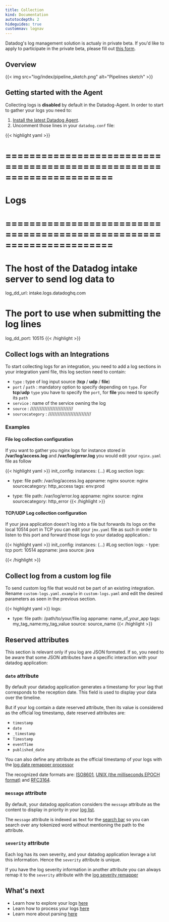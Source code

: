 ```yaml
---
title: Collection
kind: Documentation
autotocdepth: 2
hideguides: true
customnav: lognav
---
```


<div class="alert alert-info">
Datadog's log management solution is actualy in private beta. If you'd like to apply to participate in the private beta, please fill out <a href="https://www.datadoghq.com/log-management/">this form</a>.
</div>

## Overview
{{< img src="log/index/pipeline_sketch.png" alt="Pipelines sketch" >}}

## Getting started with the Agent

Collecting logs is **disabled** by default in the Datadog-Agent.
In order to start to gather your logs you need to:

1. [Install the latest Datadog Agent](https://app.datadoghq.com/account/settings#agent).
2. Uncomment those lines in your `datadog.conf` file:

{{< highlight yaml >}}
# ====================================================================== #
#   Logs                                                                 #
# ====================================================================== #
# The host of the Datadog intake server to send log data to
log_dd_url: intake.logs.datadoghq.com
# The port to use when submitting the log lines
log_dd_port: 10515
{{< /highlight >}}

## Collect logs with an Integrations
To start collecting logs for an integration, you need to add a log sections in your integration yaml file, this log section need to contain:

* `type` : type of log input source (**tcp** / **udp** / **file**)
* `port` / `path` : mandatory option to specify depending on `type`. For **tcp**/**udp** `type` you have to specify the `port`, for **file** you need to specify its `path`
* `service` : name of the service owning the log
* `source` : \/\/\/\/\/\/\/\/\/\/\/\/\/\/\/\/\/\/\/\/\/\/\/\/\/\/\/
* `sourcecategory` : \/\/\/\/\/\/\/\/\/\/\/\/\/\/\/\/\/\/\/\/\/\/\/\/\/\/\/

### Examples
#### File log collection configuration
If you want to gather you nginx logs for instance stored in **/var/log/access.log** and **/var/log/error.log** you would edit your `nginx.yaml` file as follow

{{< highlight yaml >}}
init_config:
instances:
(...)
#Log section
logs:
  - type: file
    path: /var/log/access.log
    appname: nginx
    source: nginx
    sourcecategory: http_access
    tags: env:prod 

  - type: file
    path: /var/log/error.log
    appname: nginx
    source: nginx
    sourcecategory: http_error
{{< /highlight >}}

#### TCP/UDP Log collection configuration

If your java application doesn't log into a file but forwards its logs on the local 10514 port in TCP you can edit your `jmx.yaml` file as such in order to listen to this port and forward those logs to your datadog application.:

{{< highlight yaml >}}
init_config:
instances:
(...)
#Log section
logs:
    - type: tcp
      port: 10514
      appname: java
      source: java

{{< /highlight >}}

## Collect log from a custom log file

To send custom log file that would not be part of an existing integration. Rename `custom-logs.yaml.example` in `custom-logs.yaml` and edit the desired parameters as seen in the previous section.

{{< highlight yaml >}}
logs:
  - type: file
    path: /path/to/your/file.log
    appname: name_of_your_app
    tags: my_tag_name:my_tag_value
    source: source_name
{{< /highlight >}}

## Reserved attributes 

This section is relevant only if you log are JSON formated.
If so, you need to be aware that some JSON attributes have a specific interaction with your datadog application:

### `date` attribute
By default your datadog application generates a timestamp for your lag that corresponds to the reception date. This field is used to display your data over the timeline.

But if your log contain a date reserved attribute, then its value is considered as the official log timestamp, date reserved attributes are:

* `timestamp`
* `date`
* `_timestamp`
* `Timestamp`
* `eventTime`
* `published_date`

You can also define any attribute as the official timestamp of your logs with the [log date remapper processor](/log/processing/#log-date-remapper)
<div class="alert alert-info">
The recognized date formats are: <a href="https://www.iso.org/iso-8601-date-and-time-format.html">ISO8601</a>, <a href="https://en.wikipedia.org/wiki/Unix_time">UNIX (the milliseconds EPOCH format)</a>  and <a href="https://www.ietf.org/rfc/rfc3164.txt">RFC3164</a>.
</div>

### `message` attribute

By default, your datadog application considers the `message` attribute as the content to display in priority in your [log list](/log/explore/#log-list).

The `message` attribute is indexed as text for the [search bar](/log/explore/#search-bar) so you can search over any tokenized word without mentioning the path to the attribute.

### `severity` attribute

Each log has its own severity, and your datadog application levrage a lot this information. Hence the `severity` attribute is unique.

If you have the log severity information in another attribute you can always remap it to the `severity` attribute with the [log severity remapper](/log/processing/#log-severity-remapper)

## What's next

* Learn how to explore your logs [here](/log/explore)
* Learn how to process your logs [here](/log/processing)
* Learn more about parsing [here](/log/parsing)
